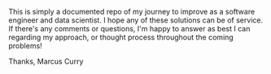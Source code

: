 This is simply a documented repo of my journey to improve as a software engineer and data scientist. I hope any of these solutions can be of service. If there's any comments or questions, I'm happy to answer as best I can regarding my approach, or thought process throughout the coming problems!

Thanks,
Marcus Curry 
